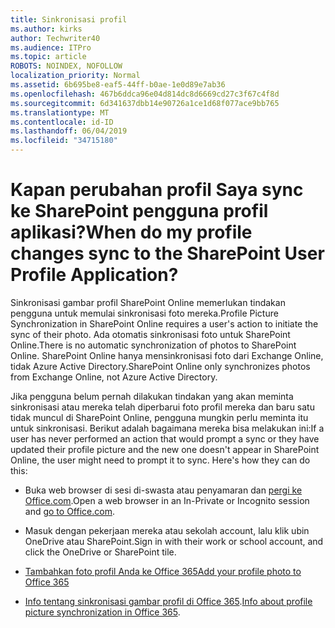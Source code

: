 ```yaml
---
title: Sinkronisasi profil
ms.author: kirks
author: Techwriter40
ms.audience: ITPro
ms.topic: article
ROBOTS: NOINDEX, NOFOLLOW
localization_priority: Normal
ms.assetid: 6b695be8-eaf5-44ff-b0ae-1e0d89e7ab36
ms.openlocfilehash: 467b6ddca96e04d814dc8d6669cd27c3f67c4f8d
ms.sourcegitcommit: 6d341637dbb14e90726a1ce1d68f077ace9bb765
ms.translationtype: MT
ms.contentlocale: id-ID
ms.lasthandoff: 06/04/2019
ms.locfileid: "34715180"
---
```

# <a name="when-do-my-profile-changes-sync-to-the-sharepoint-user-profile-application"></a><span data-ttu-id="f3753-102">Kapan perubahan profil Saya sync ke SharePoint pengguna profil aplikasi?</span><span class="sxs-lookup"><span data-stu-id="f3753-102">When do my profile changes sync to the SharePoint User Profile Application?</span></span>

<span data-ttu-id="f3753-103">Sinkronisasi gambar profil SharePoint Online memerlukan tindakan pengguna untuk memulai sinkronisasi foto mereka.</span><span class="sxs-lookup"><span data-stu-id="f3753-103">Profile Picture Synchronization in SharePoint Online requires a user's action to initiate the sync of their photo.</span></span> <span data-ttu-id="f3753-104">Ada otomatis sinkronisasi foto untuk SharePoint Online.</span><span class="sxs-lookup"><span data-stu-id="f3753-104">There is no automatic synchronization of photos to SharePoint Online.</span></span> <span data-ttu-id="f3753-105">SharePoint Online hanya mensinkronisasi foto dari Exchange Online, tidak Azure Active Directory.</span><span class="sxs-lookup"><span data-stu-id="f3753-105">SharePoint Online only synchronizes photos from Exchange Online, not Azure Active Directory.</span></span>

<span data-ttu-id="f3753-106">Jika pengguna belum pernah dilakukan tindakan yang akan meminta sinkronisasi atau mereka telah diperbarui foto profil mereka dan baru satu tidak muncul di SharePoint Online, pengguna mungkin perlu meminta itu untuk sinkronisasi. Berikut adalah bagaimana mereka bisa melakukan ini:</span><span class="sxs-lookup"><span data-stu-id="f3753-106">If a user has never performed an action that would prompt a sync or they have updated their profile picture and the new one doesn't appear in SharePoint Online, the user might need to prompt it to sync. Here's how they can do this:</span></span>

- <span data-ttu-id="f3753-107">Buka web browser di sesi di-swasta atau penyamaran dan [pergi ke Office.com](http://www.office.com/).</span><span class="sxs-lookup"><span data-stu-id="f3753-107">Open a web browser in an In-Private or Incognito session and [go to Office.com](http://www.office.com/).</span></span>

- <span data-ttu-id="f3753-108">Masuk dengan pekerjaan mereka atau sekolah account, lalu klik ubin OneDrive atau SharePoint.</span><span class="sxs-lookup"><span data-stu-id="f3753-108">Sign in with their work or school account, and click the OneDrive or SharePoint tile.</span></span>

- [<span data-ttu-id="f3753-109">Tambahkan foto profil Anda ke Office 365</span><span class="sxs-lookup"><span data-stu-id="f3753-109">Add your profile photo to Office 365</span></span>](https://support.office.com/en-us/article/Add-your-profile-photo-to-Office-365-2eaf93fd-b3f1-43b9-9cdc-bdcd548435b7)

- <span data-ttu-id="f3753-110">[Info tentang sinkronisasi gambar profil di Office 365](https://support.office.com/en-us/article/Information-about-user-profile-synchronization-in-SharePoint-Online-177eb196-5887-43c9-84c3-b98a43d35129).</span><span class="sxs-lookup"><span data-stu-id="f3753-110">[Info about profile picture synchronization in Office 365](https://support.office.com/en-us/article/Information-about-user-profile-synchronization-in-SharePoint-Online-177eb196-5887-43c9-84c3-b98a43d35129).</span></span>

